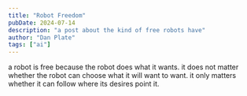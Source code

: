 ```yaml
---
title: "Robot Freedom"
pubDate: 2024-07-14
description: "a post about the kind of free robots have"
author: "Dan Plate"
tags: ["ai"]
---
```


a robot is free because the robot does what it wants. it does not matter whether the robot can choose what it will want to want. it only matters whether it can follow where its desires point it.